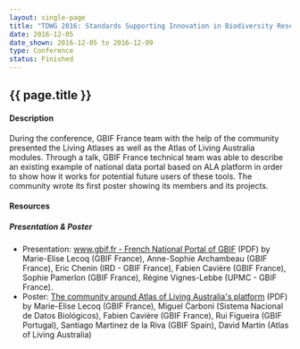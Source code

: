 ```yaml
--- 
layout: single-page
title: "TDWG 2016: Standards Supporting Innovation in Biodiversity Research and Conservation"
date: 2016-12-05
date_shown: 2016-12-05 to 2016-12-09
type: Conference
status: Finished
---
```


## {{ page.title }}

#### Description 

During the conference, GBIF France team with the help of the community presented the Living Atlases as well as the Atlas of Living Australia modules. Through a talk, GBIF France technical team was able to describe an existing example of national data portal based on ALA platform in order to show how it works for potential future users of these tools. The community wrote its first poster showing its members and its projects.
        

#### Resources 

##### Presentation & Poster
- Presentation: [www.gbif.fr - French National Portal of GBIF](../assets/presentation/tdwg-2016/11-Lecoq-ALF.pdf) (PDF) by 	Marie-Elise Lecoq (GBIF France), Anne-Sophie Archambeau (GBIF France), Eric Chenin (IRD - GBIF France), Fabien Cavière (GBIF France), Sophie Pamerlon (GBIF France), Régine Vignes-Lebbe (UPMC - GBIF France).
- Poster: [The community around Atlas of Living Australia's platform](../assets/presentation/tdwg-2016/11-poster-community.pdf) (PDF) by Marie-Elise Lecoq (GBIF France), Miguel Carboni (Sistema Nacional de Datos Biológicos), Fabien Cavière (GBIF France), Rui Figueira (GBIF Portugal), Santiago Martinez de la Riva (GBIF Spain), David Martin (Atlas of Living Australia)